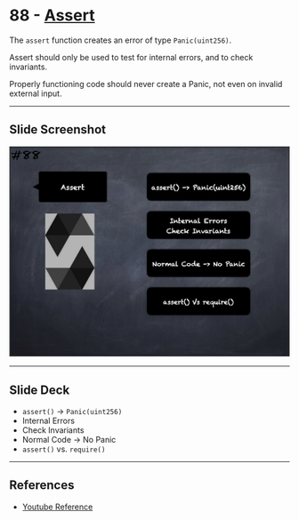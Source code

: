 # 88 - [Assert](Assert.md)
The `assert` function creates an error of type `Panic(uint256)`. 

Assert should only be used to test for internal errors, and to check invariants. 

Properly functioning code should never create a Panic, not even on invalid external input.

___
## Slide Screenshot
![088.png](../../images/2.%20Solidity%20101/088.png)
___
## Slide Deck
- `assert()` -> `Panic(uint256)`
- Internal Errors
- Check Invariants
- Normal Code -> No Panic
- `assert()` vs. `require()`
___
## References
- [Youtube Reference](https://youtu.be/_oN7XuyhoZA?t=697)


